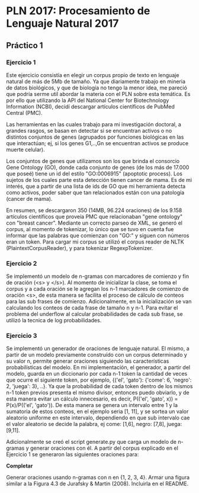 # PLN 2017: Procesamiento de Lenguaje Natural 2017
## Práctico 1
### Ejercicio 1
Este ejercicio consistía en elegir un corpus propio de texto en lenguaje natural de más de 5Mb de tamaño. Ya que diariamente trabajo en mineria de datos biológicos, y que de biología no tengo la menor idea, me pareció que podría serme util abordar la materia con el PLN sobre esta temática. Es por ello que utilizando la API del National Center for Biotechnology Information (NCBI), decidí descargar artículos científicos de PubMed Central (PMC).

Las herramientas en las cuales trabajo para mi investigación doctoral, a grandes rasgos, se basan en detectar si se encuentran activos o no distintos conjuntos de genes (agrupados por funciones biológicas en las que interactúan; ej, si los genes G1,..,Gn se encuentran activos se produce muerte celular).

Los conjuntos de genes que utilizamos son los que brinda el consorcio Gene Ontology (GO), donde cada conjunto de genes (de los más de 17.000 que poseé) tiene un id del estilo "GO:0006915" (apoptotic process). Los sujetos de los cuales parte esta detección tienen cancer de mama. Es de mi interés, que a partir de una lista de ids de GO que mi herramienta detecta como activos, poder saber que tan relacionados están con una patología (cancer de mama).

En resumen, se descargaron 350 (14MB, 96.224 oraciones) de los 9.158 artículos científicos que proveía PMC que relacionaban "gene ontology" con "breast cancer". Mediante un correcto parseo de XML, se generó el corpus, al momento de tokenizar, lo único que se tuvo en cuenta fue informar que las palabras que comienzan con "GO:" y siguen con números eran un token. Para cargar mi corpus se utilizó el corpus reader de NLTK (PlaintextCorpusReader), y para tokenizar RegexpTokenizer.

### Ejercicio 2
Se implementó un modelo de n-gramas con marcadores de comienzo y fin de oración (\<s> y \</s>). Al momento de inicializar la clase, se toma el corpus y a cada oración se le agregan los n-1 marcadores de comienzo de oración \<s>, de esta manera se facilita el proceso de cálculo de conteos para las sub frases de comienzo. Adicionalmente, en la inicialización se van calculando los conteos de cada frase de tamaño n y n-1.
Para evitar el problema del underflow al calcular probabilidades de cada sub frase, se utilizó la tecnica de log probabilidades.

### Ejercicio 3
Se implementó un generador de oraciones de lenguaje natural. El mismo, a partir de un modelo previamente construído con un corpus determinado y su valor n, permite generar oraciones siguiendo las características probabilísticas del modelo.
En mi implementación, el generador, a partir del modelo, guarda en un diccionario por cada n-1 token la cantidad de veces que ocurre el siguiente token, por ejemplo, {('el', 'gato'): {'come': 6, 'negro': 2, 'juega': 3}, ..}. Ya que la probabilidad de cada token dentro de los mismos n-1 token previos presenta el mismo divisor, entonces puedo obviarlo, y de esta manera evitar un cálculo innecesario, es decir, P(('el', 'gato', x)) = P(x)/P(('el', 'gato')).
De esta manera se genera un intervalo entre 1 y la sumatoria de estos conteos, en el ejemplo seria [1, 11], y se sortea un valor aleatorio uniforme en este intervalo, dependiendo en que sub intervalo cae el valor aleatorio se decide la palabra, ej come: [1,6], negro: [7,8], juega: [9,11].

Adicionalmente se creó el script generate.py que carga un modelo de n-gramas y generar oraciones con él.
A partir del corpus explicado en el Ejercicio 1 se generaron las siguientes oraciones para:


****Completar****

Generar oraciones usando n-gramas con n en {1, 2, 3, 4}. Armar una figura similar a la Figura 4.3 de Jurafsky & Martin (2008). Incluirla en el README.
